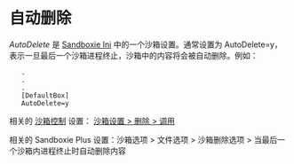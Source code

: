 # 自动删除

_AutoDelete_ 是 [Sandboxie Ini](SandboxieIni.md) 中的一个沙箱设置。通常设置为 AutoDelete=y，表示一旦最后一个沙箱进程终止，沙箱中的内容将会被自动删除。例如：
```
   .
   .
   .
   [DefaultBox]
   AutoDelete=y
```

相关的 [沙箱控制](SandboxieControl.md) 设置： [沙箱设置 > 删除 > 调用](DeleteSettings.md#invocation)

相关的 Sandboxie Plus 设置：沙箱选项 > 文件选项 > 沙箱删除选项 > 当最后一个沙箱内进程终止时自动删除内容

